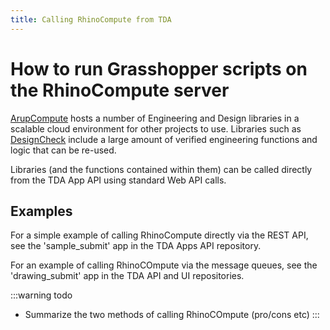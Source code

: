 ```yaml
---
title: Calling RhinoCompute from TDA
---
```

# How to run Grasshopper scripts on the RhinoCompute server

[ArupCompute](https://compute.arup.digital/) hosts a number of Engineering and Design libraries in a scalable cloud environment for other projects to use.  Libraries such as [DesignCheck](https://arup.sharepoint.com/teams/global-design-automation-team/SitePages/DesignCheck.aspx) include a large amount of verified engineering functions and logic that can be re-used.

Libraries (and the functions contained within them) can be called directly from the TDA App API using standard Web API calls.

## Examples
For a simple example of calling RhinoCompute directly via the REST API, see the 'sample_submit' app in the TDA Apps API repository.

For an example of calling RhinoCOmpute via the message queues, see the 'drawing_submit' app in the TDA API and UI repositories.


:::warning todo
- Summarize the two methods of calling RhinoCOmpute (pro/cons etc)
:::